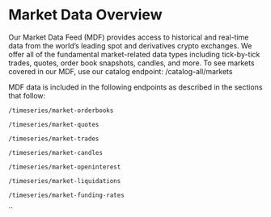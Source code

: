 # Market Data Overview

Our Market Data Feed \(MDF\) provides access to historical and real-time data from the world’s leading spot and derivatives crypto exchanges. We offer all of the fundamental market-related data types including tick-by-tick trades, quotes, order book snapshots, candles, and more.  To see markets covered in our MDF, use our catalog endpoint: /catalog-all/markets

MDF data is included in the following endpoints as described in the sections that follow:

`/timeseries/market-orderbooks`

`/timeseries/market-quotes`

`/timeseries/market-trades`

`/timeseries/market-candles`

`/timeseries/market-openinterest`

`/timeseries/market-liquidations`

`/timeseries/market-funding-rates`

\`\`

